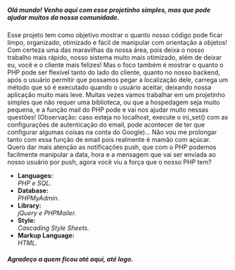 <h5>Olá mundo! Venho aqui com esse projetinho simples, mas que pode ajudar muitos da nossa comunidade.</h5>
<p>Esse projeto tem como objetivo mostrar o quanto nosso código pode ficar limpo, organizado, otimizado e fácil de manipular com orientação a objetos! Com certeza uma das maravilhas da nossa área, pois deixa o nosso trabalho mais rápido, nosso sistema muito mais otimizado, além de deixar eu, você e o cliente mais felizes!
Mas o foco também é mostrar o quanto o PHP pode ser flexível tanto do lado do cliente, quanto no nosso backend, após o usuário permitir que possamos pegar a localização dele, carrega um método que só é executado quando o usuário aceitar, deixando nossa aplicação muito mais leve.
Muitas vezes vamos trabalhar em um projetinho simples que não requer uma biblioteca, ou que a hospedagem seja muito pequena, e a função mail do PHP pode e vai nos ajudar muito nessas questões! (Observação: caso esteja no localhost, execute o ini_set() com as configurações de autenticação do email, pode acontecer de ter que configurar algumas coisas na conta do Google)...
Não vou me prolongar tanto com essa função de email pois realmente é mamão com açúcar. Quero dar mais atenção as notificações push, que com o PHP podemos facilmente manipular a data, hora e a mensagem que vai ser enviada ao nosso usuário por push, agora você viu a força que o nosso PHP tem?</p>



<ul>
<li>
  <strong>Languages: <br /></strong>
  <i>PHP e SQL.</i>
 </li>

<li>
  <strong>Database: </br /></strong>
  <i>PHPMyAdmin.</i>
</li>

<li>
  <strong>Library: <br /></strong>
  <i>jQuery e PHPMailer.</i>
</li>

<li>
  <strong>Style: <br /></strong>
  <i>Cascading Style Sheets.</i>
</li>

<li>
  <strong>Markup Language: <br /></strong>
  <i>HTML.</i>
</li>
</ul>

<h5>Agradeço a quem ficou até aqui, até logo.</h5>
